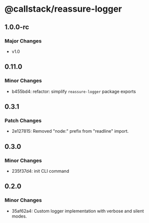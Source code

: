 # @callstack/reassure-logger

## 1.0.0-rc

### Major Changes

- v1.0

## 0.11.0

### Minor Changes

- b455bd4: refactor: simplify `reassure-logger` package exports

## 0.3.1

### Patch Changes

- 2e127815: Removed "node:" prefix from "readline" import.

## 0.3.0

### Minor Changes

- 235f37d4: init CLI command

## 0.2.0

### Minor Changes

- 35af62a4: Custom logger implementation with verbose and silent modes.
